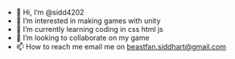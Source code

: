 - 👋 Hi, I’m @sidd4202
- 👀 I’m interested in making games with unity 
- 🌱 I’m currently learning coding in css html js 
- 💞️ I’m looking to collaborate on my game
- 📫 How to reach me email me on beastfan.siddhart@gmail.com

<!---
sidd4202/sidd4202 is a ✨ special ✨ repository because its `README.md` (this file) appears on your GitHub profile.
You can click the Preview link to take a look at your changes.
--->
